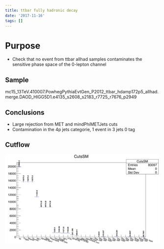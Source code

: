 ```yaml
---
title: ttbar fully hadronic decay
date: '2017-11-16'
tags: []
---
```

# Purpose
* Check that no event from ttbar allhad samples contaminates the sensitive phase space of the 0-lepton channel

## Sample
mc15_13TeV.410007.PowhegPythiaEvtGen_P2012_ttbar_hdamp172p5_allhad.merge.DAOD_HIGG5D1.e4135_s2608_s2183_r7725_r7676_p2949

## Conclusions
* Large rejection from MET and mindPhiMETJets cuts
* Contamination in the 4p jets categorie, 1 event in 3 jets 0 tag

## Cutflow
![IMAGE](/images/q/360C16D4C40E1DBAD8CFA8CA5EDEAEFD.jpg)
